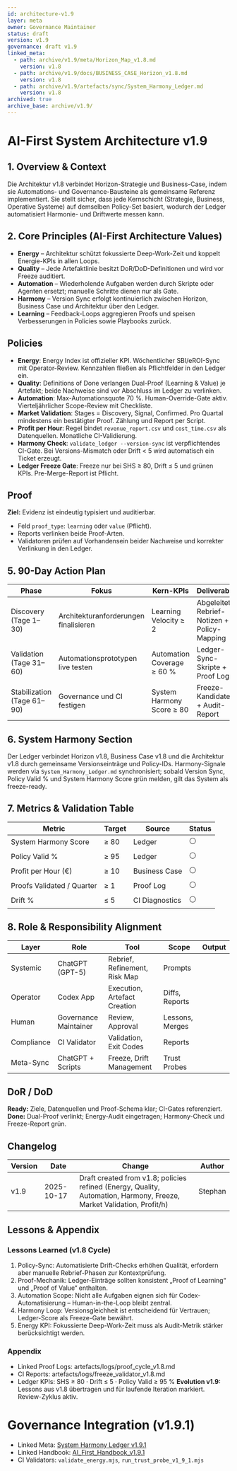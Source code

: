 ```yaml
---
id: architecture-v1.9
layer: meta
owner: Governance Maintainer
status: draft
version: v1.9
governance: draft v1.9
linked_meta:
  - path: archive/v1.9/meta/Horizon_Map_v1.8.md
    version: v1.8
  - path: archive/v1.9/docs/BUSINESS_CASE_Horizon_v1.8.md
    version: v1.8
  - path: archive/v1.9/artefacts/sync/System_Harmony_Ledger.md
    version: v1.8
archived: true
archive_base: archive/v1.9/
---
```


# AI-First System Architecture v1.9

## 1. Overview & Context
Die Architektur v1.8 verbindet Horizon-Strategie und Business-Case, indem sie Automations- und Governance-Bausteine als gemeinsame Referenz implementiert. Sie stellt sicher, dass jede Kernschicht (Strategie, Business, Operative Systeme) auf demselben Policy-Set basiert, wodurch der Ledger automatisiert Harmonie- und Driftwerte messen kann.

## 2. Core Principles (AI-First Architecture Values)
- **Energy** – Architektur schützt fokussierte Deep-Work-Zeit und koppelt Energie-KPIs in allen Loops.
- **Quality** – Jede Artefaktlinie besitzt DoR/DoD-Definitionen und wird vor Freeze auditiert.
- **Automation** – Wiederholende Aufgaben werden durch Skripte oder Agenten ersetzt; manuelle Schritte dienen nur als Gate.
- **Harmony** – Version Sync erfolgt kontinuierlich zwischen Horizon, Business Case und Architektur über den Ledger.
- **Learning** – Feedback-Loops aggregieren Proofs und speisen Verbesserungen in Policies sowie Playbooks zurück.

## Policies
- **Energy**: Energy Index ist offizieller KPI. Wöchentlicher SBI/eROI-Sync mit Operator-Review. Kennzahlen fließen als Pflichtfelder in den Ledger ein.
- **Quality**: Definitions of Done verlangen Dual-Proof (Learning & Value) je Artefakt; beide Nachweise sind vor Abschluss im Ledger zu verlinken.
- **Automation**: Max-Automationsquote 70 %. Human-Override-Gate aktiv. Vierteljährlicher Scope-Review mit Checkliste.
- **Market Validation**: Stages = Discovery, Signal, Confirmed. Pro Quartal mindestens ein bestätigter Proof. Zählung und Report per Script.
- **Profit per Hour**: Regel bindet `revenue_report.csv` und `cost_time.csv` als Datenquellen. Monatliche CI-Validierung.
- **Harmony Check**: `validate_ledger --version-sync` ist verpflichtendes CI-Gate. Bei Versions-Mismatch oder Drift < 5 wird automatisch ein Ticket erzeugt.
- **Ledger Freeze Gate**: Freeze nur bei SHS ≥ 80, Drift ≤ 5 und grünen KPIs. Pre-Merge-Report ist Pflicht.

## Proof
**Ziel:** Evidenz ist eindeutig typisiert und auditierbar.
- Feld `proof_type`: `learning` oder `value` (Pflicht).
- Reports verlinken beide Proof-Arten. 
- Validatoren prüfen auf Vorhandensein beider Nachweise und korrekter Verlinkung in den Ledger.

## 5. 90-Day Action Plan
| Phase | Fokus | Kern-KPIs | Deliverables |
| --- | --- | --- | --- |
| Discovery (Tage 1–30) | Architekturanforderungen finalisieren | Learning Velocity ≥ 2 | Abgeleitete Rebrief-Notizen + Policy-Mapping |
| Validation (Tage 31–60) | Automationsprototypen live testen | Automation Coverage ≥ 60 % | Ledger-Sync-Skripte + Proof Logs |
| Stabilization (Tage 61–90) | Governance und CI festigen | System Harmony Score ≥ 80 | Freeze-Kandidaten + Audit-Report |

## 6. System Harmony Section
Der Ledger verbindet Horizon v1.8, Business Case v1.8 und die Architektur v1.8 durch gemeinsame Versionseinträge und Policy-IDs. Harmony-Signale werden via `System_Harmony_Ledger.md` synchronisiert; sobald Version Sync, Policy Valid % und System Harmony Score grün melden, gilt das System als freeze-ready.

## 7. Metrics & Validation Table
| Metric | Target | Source | Status |
| --- | --- | --- | --- |
| System Harmony Score | ≥ 80 | Ledger | ⚪ |
| Policy Valid % | ≥ 95 | Ledger | ⚪ |
| Profit per Hour (€) | ≥ 10 | Business Case | ⚪ |
| Proofs Validated / Quarter | ≥ 1 | Proof Log | ⚪ |
| Drift % | ≤ 5 | CI Diagnostics | ⚪ |

## 8. Role & Responsibility Alignment
| Layer | Role | Tool | Scope | Output |
| --- | --- | --- | --- | --- |
| Systemic | ChatGPT (GPT-5) | Rebrief, Refinement, Risk Map | Prompts |  |
| Operator | Codex App | Execution, Artefact Creation | Diffs, Reports |  |
| Human | Governance Maintainer | Review, Approval | Lessons, Merges |  |
| Compliance | CI Validator | Validation, Exit Codes | Reports |  |
| Meta-Sync | ChatGPT + Scripts | Freeze, Drift Management | Trust Probes |  |

## DoR / DoD
**Ready:** Ziele, Datenquellen und Proof-Schema klar; CI-Gates referenziert.
**Done:** Dual-Proof verlinkt; Energy-Audit eingetragen; Harmony-Check und Freeze-Report grün.

## Changelog
| Version | Date | Change | Author |
|---|---|---|---|
| v1.9 | 2025-10-17 | Draft created from v1.8; policies refined (Energy, Quality, Automation, Harmony, Freeze, Market Validation, Profit/h) | Stephan |

## Lessons & Appendix
### Lessons Learned (v1.8 Cycle)
1. Policy-Sync: Automatisierte Drift-Checks erhöhen Qualität, erfordern aber manuelle Rebrief-Phasen zur Kontextprüfung.
2. Proof-Mechanik: Ledger-Einträge sollten konsistent „Proof of Learning“ und „Proof of Value“ enthalten.
3. Automation Scope: Nicht alle Aufgaben eignen sich für Codex-Automatisierung – Human-in-the-Loop bleibt zentral.
4. Harmony Loop: Versionsgleichheit ist entscheidend für Vertrauen; Ledger-Score als Freeze-Gate bewährt.
5. Energy KPI: Fokussierte Deep-Work-Zeit muss als Audit-Metrik stärker berücksichtigt werden.
### Appendix
- Linked Proof Logs: artefacts/logs/proof_cycle_v1.8.md
- CI Reports: artefacts/logs/freeze_validator_v1.8.md
- Ledger KPIs: SHS ≥ 80 · Drift ≤ 5 · Policy Valid ≥ 95 %
**Evolution v1.9:** Lessons aus v1.8 übertragen und für laufende Iteration markiert. Review-Zyklus aktiv.
# Governance Integration (v1.9.1)
- Linked Meta: [System Harmony Ledger v1.9.1](../artefacts/sync/System_Harmony_Ledger_v1.9.1.md)
- Linked Handbook: [AI_First_Handbook_v1.9.1](AI_First_Handbook_v1.9.1.md)
- CI Validators: `validate_energy.mjs`, `run_trust_probe_v1_9_1.mjs`

